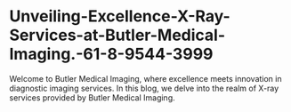 # Unveiling-Excellence-X-Ray-Services-at-Butler-Medical-Imaging.-61-8-9544-3999
Welcome to Butler Medical Imaging, where excellence meets innovation in diagnostic imaging services. In this blog, we delve into the realm of X-ray services provided by Butler Medical Imaging.

